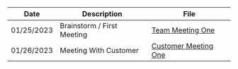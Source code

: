 |   Date   |        Description        |                     File                     |
|----------|---------------------------|----------------------------------------------|
|01/25/2023| Brainstorm / First Meeting|    [Team Meeting One](./Team_Meeting_One)    |
|01/26/2023|   Meeting With Customer   |[Customer Meeting One](./Customer_Meeting_One)|
